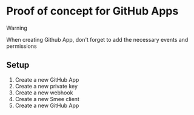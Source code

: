 # Proof of concept for GitHub Apps

> [!WARNING]  
> When creating Github App, don't forget to add the necessary events and permissions

## Setup

1. Create a new GitHub App
2. Create a new private key
3. Create a new webhook
4. Create a new Smee client
5. Create a new GitHub App
